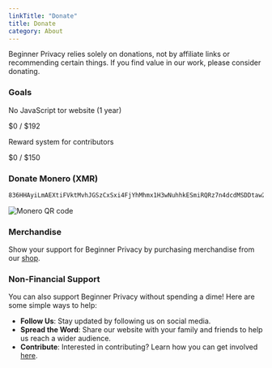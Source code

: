 ```yaml
---
linkTitle: "Donate"
title: Donate
category: About
---
```

Beginner Privacy relies solely on donations, not by affiliate links or recommending certain things. If you find value in our work, please consider donating.
### Goals
No JavaScript tor website (1 year)
<div class="progress-container" title="$0 of $192 collected">
    <span class="progress-text">$0 / $192</span>
    <div class="progress-bar" style="width: 0%;"></div>
</div>

Reward system for contributors
<div class="progress-container" title="$0 of $150 collected">
    <span class="progress-text">$0 / $150</span>
    <div class="progress-bar" style="width: 0%;"></div>
</div>

### Donate Monero (XMR)
```bash
836HHAyiLmAEXtiFVktMvhJGSzCxSxi4FjYhMhmx1H3wNuhhkESmiRQRz7n4dcdMSDDtaw23ty9qdYzHf6ycfzpzLdx6Lxq
```
![Monero QR code](../../images/xmr-qr.webp)

### Merchandise
Show your support for Beginner Privacy by purchasing merchandise from our [shop](https://shop.beginnerprivacy.com).

### Non-Financial Support
You can also support Beginner Privacy without spending a dime! Here are some simple ways to help:

- **Follow Us**: Stay updated by following us on social media.
- **Spread the Word**: Share our website with your family and friends to help us reach a wider audience.
- **Contribute**: Interested in contributing? Learn how you can get involved [here](../about-contributing).
